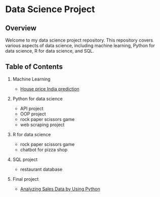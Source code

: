 # Data Science Project

## Overview
Welcome to my data science project repository. This repository covers various aspects of data science, including machine learning, Python for data science, R for data science, and SQL.

## Table of Contents
1. Machine Learning
    - <a href="https://github.com/phuwanate/data-science-project/blob/main/Python_project/README.MD#:~:text=Python_project-,API_project,-OOP_project" >House price India prediction</a>
2. Python for data science
    - API project
    - OOP project
    - rock paper scissors game
    - web scraping project
3. R for data science
    - rock paper scissors game
    - chatbot for pizza shop
4. SQL project
    - restaurant database

5. Final project
    - <a href="https://datalore.jetbrains.com/report/static/BTxD8hPDBtK14s9dpfCtIL/rgLuBSZK6P6shj90cicZut" target="_blank" >Analyzing Sales Data by Using Python</a>


